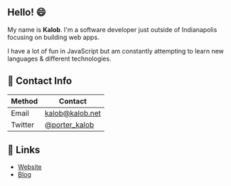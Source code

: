 ## Hello! 😄

My name is __Kalob__. I'm a software developer just outside of Indianapolis focusing on building web apps.

I have a lot of fun in JavaScript but am constantly attempting to learn new languages & different technologies.

## 💬 Contact Info

|Method|Contact|
|---|---|
|Email|kalob@kalob.net|
|Twitter|[@porter_kalob](https://twitter.com/porter_kalob)|

## 🔗 Links

- [Website](https://kalob.net)
- [Blog](https://blog.kalob.net)
